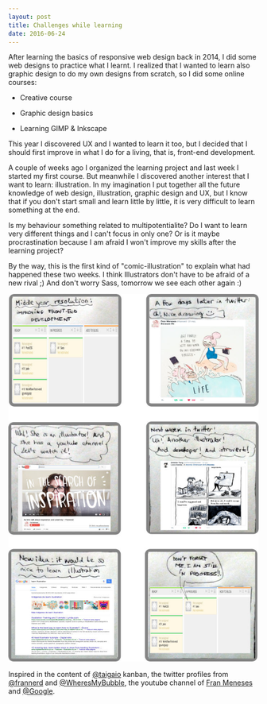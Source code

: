 ```yaml
---
layout: post
title: Challenges while learning
date: 2016-06-24
---
```


After learning the basics of responsive web design back in 2014, I did some web designs to practice what I learnt. I realized that I wanted to learn also graphic design to do my own designs from scratch, so I did some online courses:
   
- Creative course

- Graphic design basics

- Learning GIMP & Inkscape

This year I discovered UX and I wanted to learn it too, but I decided that I should first improve in what I do for a living, that is, front-end development. 

A couple of weeks ago I organized the learning project and last week I started my first course. But meanwhile I discovered another interest that I want to learn: illustration. In my imagination I put together all the future knowledge of web design, illustration, graphic design and UX, but I know that if you don't start small and learn little by little, it is very difficult to learn something at the end.

Is my behaviour something related to multipotentialite? Do I want to learn very different things and I can't focus in only one? Or is it maybe procrastination because I am afraid I won't improve my skills after the learning project?

By the way, this is the first kind of "comic-illustration" to explain what had happened these two weeks. I think Illustrators don't have to be afraid of a new rival ;) And don't worry Sass, tomorrow we see each other again :)


<img src="../images/blog/challenges_learning.jpg" alt="Learning challenges comic" />

Inspired in the content of <a href="https://twitter.com/taigaio">@taigaio</a> kanban, the twitter profiles from <a href="https://twitter.com/frannerd">@frannerd</a> and <a href="https://twitter.com/WheresMyBubble">@WheresMyBubble</a>, the youtube channel of <a href="https://www.youtube.com/user/frannerd13">Fran Meneses</a> and <a href="https://twitter.com/Google">@Google</a>.

